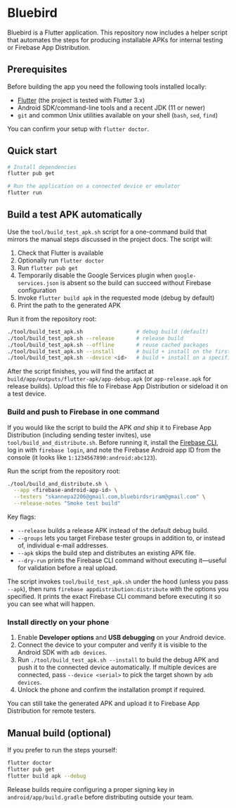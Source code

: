 # Bluebird

Bluebird is a Flutter application. This repository now includes a helper script
that automates the steps for producing installable APKs for internal testing or
Firebase App Distribution.

## Prerequisites

Before building the app you need the following tools installed locally:

- [Flutter](https://flutter.dev/docs/get-started/install) (the project is tested
  with Flutter 3.x)
- Android SDK/command-line tools and a recent JDK (11 or newer)
- `git` and common Unix utilities available on your shell (`bash`, `sed`,
  `find`)

You can confirm your setup with `flutter doctor`.

## Quick start

```bash
# Install dependencies
flutter pub get

# Run the application on a connected device or emulator
flutter run
```

## Build a test APK automatically

Use the `tool/build_test_apk.sh` script for a one-command build that mirrors the
manual steps discussed in the project docs. The script will:

1. Check that Flutter is available
2. Optionally run `flutter doctor`
3. Run `flutter pub get`
4. Temporarily disable the Google Services plugin when
   `google-services.json` is absent so the build can succeed without Firebase
   configuration
5. Invoke `flutter build apk` in the requested mode (debug by default)
6. Print the path to the generated APK

Run it from the repository root:

```bash
./tool/build_test_apk.sh                 # debug build (default)
./tool/build_test_apk.sh --release       # release build
./tool/build_test_apk.sh --offline       # reuse cached packages
./tool/build_test_apk.sh --install       # build + install on the first adb device
./tool/build_test_apk.sh --device <id>   # build + install on a specific adb device
```

After the script finishes, you will find the artifact at
`build/app/outputs/flutter-apk/app-debug.apk` (or `app-release.apk` for release
builds). Upload this file to Firebase App Distribution or sideload it on a test
device.

### Build and push to Firebase in one command

If you would like the script to build the APK *and* ship it to Firebase App
Distribution (including sending tester invites), use
`tool/build_and_distribute.sh`. Before running it, install the
[Firebase CLI](https://firebase.google.com/docs/cli#install_the_firebase_cli),
log in with `firebase login`, and note the Firebase Android app ID from the
console (it looks like `1:1234567890:android:abc123`).

Run the script from the repository root:

```bash
./tool/build_and_distribute.sh \
  --app <firebase-android-app-id> \
  --testers "skannepa2206@gmail.com,bluebirdsriram@gmail.com" \
  --release-notes "Smoke test build"
```

Key flags:

- `--release` builds a release APK instead of the default debug build.
- `--groups` lets you target Firebase tester groups in addition to, or instead
  of, individual e-mail addresses.
- `--apk` skips the build step and distributes an existing APK file.
- `--dry-run` prints the Firebase CLI command without executing it—useful for
  validation before a real upload.

The script invokes `tool/build_test_apk.sh` under the hood (unless you pass
`--apk`), then runs `firebase appdistribution:distribute` with the options you
specified. It prints the exact Firebase CLI command before executing it so you
can see what will happen.

### Install directly on your phone

1. Enable **Developer options** and **USB debugging** on your Android device.
2. Connect the device to your computer and verify it is visible to the Android
   SDK with `adb devices`.
3. Run `./tool/build_test_apk.sh --install` to build the debug APK and push it
   to the connected device automatically. If multiple devices are connected,
   pass `--device <serial>` to pick the target shown by `adb devices`.
4. Unlock the phone and confirm the installation prompt if required.

You can still take the generated APK and upload it to Firebase App Distribution
for remote testers.

## Manual build (optional)

If you prefer to run the steps yourself:

```bash
flutter doctor
flutter pub get
flutter build apk --debug
```

Release builds require configuring a proper signing key in
`android/app/build.gradle` before distributing outside your team.
